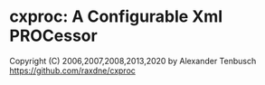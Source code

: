 
# cxproc: A Configurable Xml PROCessor

Copyright (C) 2006,2007,2008,2013,2020 by Alexander Tenbusch https://github.com/raxdne/cxproc

